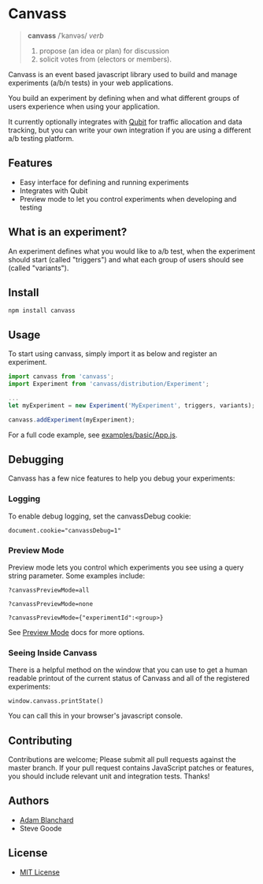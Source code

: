 # Canvass
> **canvass**
> /ˈkanvəs/
> *verb*
> 1. propose (an idea or plan) for discussion
> 2. solicit votes from (electors or members).

Canvass is an event based javascript library used to build and manage experiments (a/b/n tests) in your web applications.

You build an experiment by defining when and what different groups of users experience when using your application.

It currently optionally integrates with [Qubit](http://www.qubit.com/) for traffic allocation and data tracking, but you can write your own integration if you are using a different a/b testing platform.

## Features

 - Easy interface for defining and running experiments
 - Integrates with Qubit
 - Preview mode to let you control experiments when developing and testing

## What is an experiment?

An experiment defines what you would like to a/b test, when the experiment should start (called "triggers") and what each group of users should see (called "variants").

## Install

`npm install canvass`

## Usage

To start using canvass, simply import it as below and register an experiment.

```javascript
import canvass from 'canvass';
import Experiment from 'canvass/distribution/Experiment';

...
let myExperiment = new Experiment('MyExperiment', triggers, variants);

canvass.addExperiment(myExperiment);
```

For a full code example, see [examples/basic/App.js](examples/basic/App.js).

## Debugging
Canvass has a few nice features to help you debug your experiments:

### Logging
To enable debug logging, set the canvassDebug cookie:

`document.cookie="canvassDebug=1"`

### Preview Mode
Preview mode lets you control which experiments you see using a query string parameter. Some examples include:

`?canvassPreviewMode=all`

`?canvassPreviewMode=none`

`?canvassPreviewMode={"experimentId":<group>}`

See [Preview Mode](docs/PreviewMode) docs for more options.

### Seeing Inside Canvass
There is a helpful method on the window that you can use to get a human readable printout of the current status of Canvass and all of the registered experiments:

`window.canvass.printState()`

You can call this in your browser's javascript console.

## Contributing

Contributions are welcome; Please submit all pull requests against the master branch. If your pull request contains JavaScript patches or features, you should include relevant unit and integration tests. Thanks!

## Authors

- [Adam Blanchard](https://github.com/adamblanchard)
- Steve Goode

## License

 - [MIT License](http://opensource.org/licenses/MIT)

